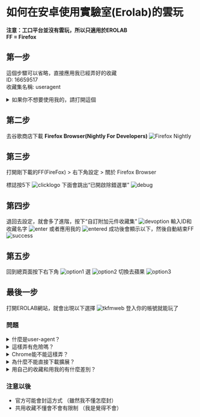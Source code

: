 # 如何在安卓使用實驗室(Erolab)的雲玩 

**注意：工口平台並沒有雲玩，所以只適用於EROLAB**
<br>
**FF = Firefox**
## 第一步
這個步驟可以省略，直接應用我已經弄好的收藏<br>
ID: 16659517<br>
收藏集名稱: useragent<br>
<details>
<summary>如果你不想要使用我的，請打開這個 
</summary>

<br>

首先你要在Firefox網站先**創新帳號**，然後去以下網址

[User Agent Switcher扩展](https://addons.mozilla.org/zh-CN/firefox/addon/uaswitcher/)

![addcollection](../image/cloudplay/addcollection.png)
**注意：自定義網址：數字為你的用戶ID，後面填寫的為你的收藏名字**
**上面兩個選項（收藏集名稱和描述）沒意義，你隨便填**
![create](../image/cloudplay/create.png)
成功的畫面
![added](../image/cloudplay/added.png)
</details>

## 第二步

去谷歌商店下載 **Firefox Browser(Nightly For Developers)**
![Firefox Nightly](../image/cloudplay/FirefoxNightly.png)

## 第三步

打開剛下載的FF(FireFox) > 右下角設定 > 關於 Firefox Browser

標誌按5下
![clicklogo](../image/cloudplay/clicklogo.png) 
下面會跳出“已開啟除錯選單”
![debug](../image/cloudplay/debug.png)

## 第四步

退回去設定，就會多了進階，按下“自訂附加元件收藏集”
![devoption](../image/cloudplay/devoption.png)
輸入ID和收藏名字
![enter](../image/cloudplay/enter.png)
或者應用我的
![entered](../image/cloudplay/entered.png)
成功後會顯示以下，然後自動結束FF
![success](../image/cloudplay/success.png)

## 第五步

回到總頁面按下右下角
![option1](../image/cloudplay/option1.png)
選
![option2](../image/cloudplay/option2.png)
切換去蘋果
![option3](../image/cloudplay/option3.png)

## 最後一步

打開EROLAB網站，就會出現以下選擇
![tkfmweb](../image/cloudplay/tkfmweb.png)
登入你的帳號就能玩了

### 問題

<details>
<summary> 什麼是user-agent？ </summary>

後台會讀取user-agent來辨認你是什麼平台. 
<br>

安卓的例子： 

<br>

Mozilla/5.0 (Linux; Android 12) AppleWebKit/537.36 (KHTML, like Gecko) Chrome/101.0.4951.41 Mobile Safari/537.36
<br>

愛瘋的例子：
Mozilla/5.0 (iPhone; CPU iPhone OS 12_2 like Mac OS X) AppleWebKit/605.1.15 (KHTML, like Gecko) Mobile/15E148

<br>

更改了就能騙布魔雲玩以為你是IOS，就會讓你登入
</details>

<details>
<summary> 這樣弄有危險嗎？ </summary>

不會，不想用了直接刪掉FF
</details>

<details>
<summary> Chrome能不能這樣弄？</summary>

初次嘗試時並沒有搜到chrome可以更改user-agent. 如果真有這個需求，我才試試吧
</details>

<details>
<summary> 為什麼不能直接下載擴展？</summary>

由於新的FF限制了擴展，所以只有推薦的擴展能直接下載. 因此，需要下載DEV版自己手動貼加.
</details>

<details>
<summary> 用自己的收藏和用我的有什麼差別？ </summary>

差別在哪天我刪了我的收藏，你就要自己弄了
</details>

### 注意以後

- 官方可能會封這方式 （雖然我不懂怎麼封）
- 共用收藏不懂會不會有限制 （我是覺得不會）